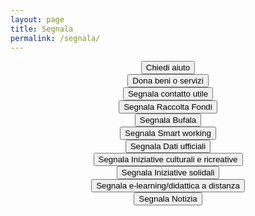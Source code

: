 ```yaml
---
layout: page
title: Segnala
permalink: /segnala/
---
```

<center>
<div class="col-md-offset-3 col-md-6">
<div class="row"><a href="https://ee.humanitarianresponse.info/x/#aozLp5mz"><button type="button" class="btn btn-success btn-lg btn-block">Chiedi aiuto</button></a></div>
<div class="row"><a href="https://ee.humanitarianresponse.info/x/#jc0dY8z7"><button type="button" class="btn btn-success btn-lg btn-block">Dona beni o servizi</button></a></div>
<div class="row"><a href="https://ee.humanitarianresponse.info/x/#TTWdM1cJ"><button type="button" class="btn btn-success btn-lg btn-block">Segnala contatto utile</button></a></div>
<div class="row"><a href="https://ee.humanitarianresponse.info/x/#2glr4leb"><button type="button" class="btn btn-success btn-lg btn-block ">Segnala Raccolta Fondi</button></a></div>
<div class="row"><a href="https://ee.humanitarianresponse.info/x/#ecZ2zzjJ"><button type="button" class="btn btn-success btn-lg btn-block ">Segnala Bufala</button></a></div>
<div class="row"><a href="https://ee.humanitarianresponse.info/x/#I63unfno"><button type="button" class="btn btn-success btn-lg btn-block ">Segnala Smart working</button></a></div>
<div class="row"><a href="https://ee.humanitarianresponse.info/x/#hy7sHGP3"><button type="button" class="btn btn-success btn-lg btn-block ">Segnala Dati ufficiali</button></a></div>
<div class="row"><a href="https://ee.humanitarianresponse.info/x/#jdqjUBQV"><button type="button" class="btn btn-success btn-lg btn-block ">Segnala Iniziative culturali e ricreative</button></a></div>
<div class="row"><a href="https://ee.humanitarianresponse.info/x/#NsdBTg2O"><button type="button" class="btn btn-success btn-lg btn-block ">Segnala Iniziative solidali</button></a></div>
<div class="row"><a href="https://ee.humanitarianresponse.info/x/#YJuj2y4k"><button type="button" class="btn btn-success btn-lg btn-block ">Segnala e-learning/didattica a distanza</button></a></div>
<div class="row"><a href="https://ee.humanitarianresponse.info/x/#Vde7ElAa"><button type="button" class="btn btn-success btn-lg btn-block ">Segnala Notizia</button></a></div>
</div>

</center>
